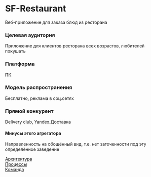 # SF-Restaurant
Веб-приложение для заказа блюд из ресторана 

### Целевая аудитория
Приложение для клиентов ресторана всех возрастов, любителей покушать 

### Платформа 
ПК

### Модель распространения
Бесплатно, реклама в соц.сетях

### Прямой конкурент
Delivery club, Yandex.Доставка
#### Минусы этого агрегатора 
Направленность на обощённый вид, т.е. нет заточенности под эту определённое заведение


[Архитектура](architecture.md)  
[Процессы](process.md)  
[Команда](team.md)  
